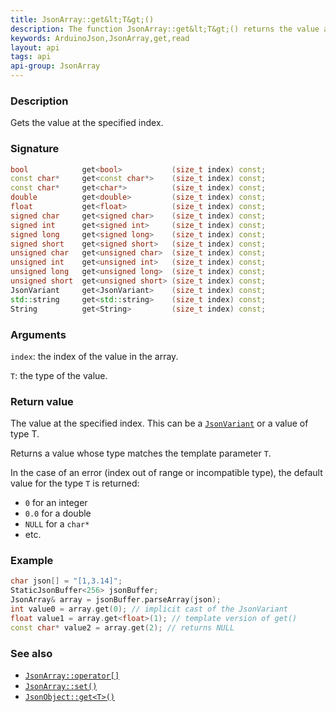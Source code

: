 ```yaml
---
title: JsonArray::get&lt;T&gt;()
description: The function JsonArray::get&lt;T&gt;() returns the value at specified index.
keywords: ArduinoJson,JsonArray,get,read
layout: api
tags: api
api-group: JsonArray
---
```


### Description

Gets the value at the specified index.

### Signature

```c++
bool            get<bool>           (size_t index) const;
const char*     get<const char*>    (size_t index) const;
const char*     get<char*>          (size_t index) const;
double          get<double>         (size_t index) const;
float           get<float>          (size_t index) const;
signed char     get<signed char>    (size_t index) const;
signed int      get<signed int>     (size_t index) const;
signed long     get<signed long>    (size_t index) const;
signed short    get<signed short>   (size_t index) const;
unsigned char   get<unsigned char>  (size_t index) const;
unsigned int    get<unsigned int>   (size_t index) const;
unsigned long   get<unsigned long>  (size_t index) const;
unsigned short  get<unsigned short> (size_t index) const;
JsonVariant     get<JsonVariant>    (size_t index) const;
std::string     get<std::string>    (size_t index) const;
String          get<String>         (size_t index) const;
```

### Arguments

`index`: the index of the value in the array.

`T`: the type of the value.

### Return value

The value at the specified index. This can be a [`JsonVariant`]({{site.baseurl}}/api/jsonvariant/) or a value of type T.

Returns a value whose type matches the template parameter `T`.

In the case of an error (index out of range or incompatible type), the default value for the type `T` is returned:

* `0` for an integer
* `0.0` for a double
* `NULL` for a `char*`
* etc.

### Example

```c++
char json[] = "[1,3.14]";
StaticJsonBuffer<256> jsonBuffer;
JsonArray& array = jsonBuffer.parseArray(json);
int value0 = array.get(0); // implicit cast of the JsonVariant
float value1 = array.get<float>(1); // template version of get()
const char* value2 = array.get(2); // returns NULL
```

### See also

* [`JsonArray::operator[]`]({{site.baseurl}}/api/jsonarray/subscript/)
* [`JsonArray::set()`]({{site.baseurl}}/api/jsonarray/set/)
* [`JsonObject::get<T>()`]({{site.baseurl}}/api/jsonobject/get/)

